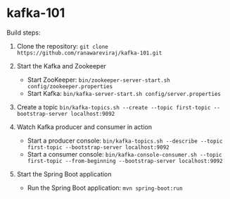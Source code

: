# kafka-101

Build steps:
1. Clone the repository: `git clone https://github.com/ranawareviraj/kafka-101.git`

2. Start the Kafka and Zookeeper
   - Start ZooKeeper: `bin/zookeeper-server-start.sh config/zookeeper.properties`
   - Start Kafka: `bin/kafka-server-start.sh config/server.properties`

3. Create a topic `bin/kafka-topics.sh --create --topic first-topic --bootstrap-server localhost:9092`

4. Watch Kafka producer and consumer in action
   - Start a producer console: `bin/kafka-topics.sh --describe --topic first-topic --bootstrap-server localhost:9092`
   - Start a consumer console: `bin/kafka-console-consumer.sh --topic first-topic --from-beginning --bootstrap-server localhost:9092`

5. Start the Spring Boot application
   - Run the Spring Boot application: `mvn spring-boot:run`